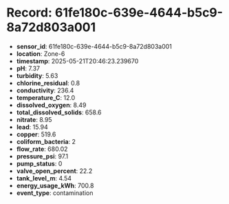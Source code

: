 # Record: 61fe180c-639e-4644-b5c9-8a72d803a001

- **sensor_id**: 61fe180c-639e-4644-b5c9-8a72d803a001
- **location**: Zone-6
- **timestamp**: 2025-05-21T20:46:23.239670
- **pH**: 7.37
- **turbidity**: 5.63
- **chlorine_residual**: 0.8
- **conductivity**: 236.4
- **temperature_C**: 12.0
- **dissolved_oxygen**: 8.49
- **total_dissolved_solids**: 658.6
- **nitrate**: 8.95
- **lead**: 15.94
- **copper**: 519.6
- **coliform_bacteria**: 2
- **flow_rate**: 680.02
- **pressure_psi**: 97.1
- **pump_status**: 0
- **valve_open_percent**: 22.2
- **tank_level_m**: 4.54
- **energy_usage_kWh**: 700.8
- **event_type**: contamination